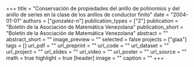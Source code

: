 +++
title = "Conservación de propiedades del anillo de polinomios y del anillo de series en la clase de los anillos de conductor finito"
date = "2004-01-01"
authors = ["gonzalez-n"]
publication_types = ["2"]
publication = "Boletín de la Asociación de Matemática Venezolana"
publication_short = "Boletín de la Asociación de Matemática Venezolana"
abstract = ""
abstract_short = ""
image_preview = ""
selected = false
projects = ["giaa"]
tags = []
url_pdf = ""
url_preprint = ""
url_code = ""
url_dataset = ""
url_project = ""
url_slides = ""
url_video = ""
url_poster = ""
url_source = ""
math = true
highlight = true
[header]
image = ""
caption = ""
+++
